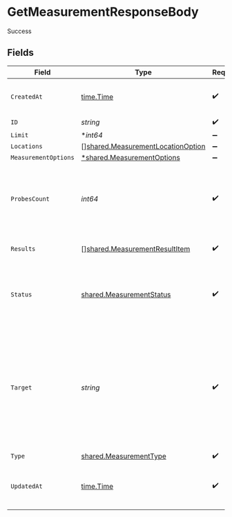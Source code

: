 # GetMeasurementResponseBody

Success


## Fields

| Field                                                                                                                                               | Type                                                                                                                                                | Required                                                                                                                                            | Description                                                                                                                                         |
| --------------------------------------------------------------------------------------------------------------------------------------------------- | --------------------------------------------------------------------------------------------------------------------------------------------------- | --------------------------------------------------------------------------------------------------------------------------------------------------- | --------------------------------------------------------------------------------------------------------------------------------------------------- |
| `CreatedAt`                                                                                                                                         | [time.Time](https://pkg.go.dev/time#Time)                                                                                                           | :heavy_check_mark:                                                                                                                                  | Time when the measurement was created.                                                                                                              |
| `ID`                                                                                                                                                | *string*                                                                                                                                            | :heavy_check_mark:                                                                                                                                  | N/A                                                                                                                                                 |
| `Limit`                                                                                                                                             | **int64*                                                                                                                                            | :heavy_minus_sign:                                                                                                                                  | N/A                                                                                                                                                 |
| `Locations`                                                                                                                                         | [][shared.MeasurementLocationOption](../../models/shared/measurementlocationoption.md)                                                              | :heavy_minus_sign:                                                                                                                                  | N/A                                                                                                                                                 |
| `MeasurementOptions`                                                                                                                                | [*shared.MeasurementOptions](../../models/shared/measurementoptions.md)                                                                             | :heavy_minus_sign:                                                                                                                                  | N/A                                                                                                                                                 |
| `ProbesCount`                                                                                                                                       | *int64*                                                                                                                                             | :heavy_check_mark:                                                                                                                                  | The number of probes that performed the measurement. Smaller or equal to `limit`.                                                                   |
| `Results`                                                                                                                                           | [][shared.MeasurementResultItem](../../models/shared/measurementresultitem.md)                                                                      | :heavy_check_mark:                                                                                                                                  | The measurement results.                                                                                                                            |
| `Status`                                                                                                                                            | [shared.MeasurementStatus](../../models/shared/measurementstatus.md)                                                                                | :heavy_check_mark:                                                                                                                                  | The measurement status. Any value other than `in-progress` is final.                                                                                |
| `Target`                                                                                                                                            | *string*                                                                                                                                            | :heavy_check_mark:                                                                                                                                  | A public endpoint on which the measurement is executed.<br/>Typically a hostname or an IPv4 address. The exact format depends on the measurement type.<br/> |
| `Type`                                                                                                                                              | [shared.MeasurementType](../../models/shared/measurementtype.md)                                                                                    | :heavy_check_mark:                                                                                                                                  | N/A                                                                                                                                                 |
| `UpdatedAt`                                                                                                                                         | [time.Time](https://pkg.go.dev/time#Time)                                                                                                           | :heavy_check_mark:                                                                                                                                  | Time when the measurement was last updated.                                                                                                         |
